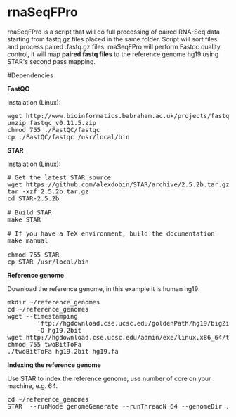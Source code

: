 # rnaSeqFPro

rnaSeqFPro is a script that will do full processing of paired RNA-Seq data starting from fastq.gz files placed in the same folder. Script will sort files and process paired .fastq.gz files. rnaSeqFPro will perform Fastqc quality control, it will map **paired fastq files** to the reference genome hg19 using STAR's second pass mapping.

#Dependencies

**FastQC**

Instalation (Linux):

<pre>
wget http://www.bioinformatics.babraham.ac.uk/projects/fastqc/fastqc_v0.11.5.zip
unzip fastqc_v0.11.5.zip
chmod 755 ./FastQC/fastqc
cp ./FastQC/fastqc /usr/local/bin 
</pre>

**STAR**

Instalation (Linux):

<pre>
# Get the latest STAR source
wget https://github.com/alexdobin/STAR/archive/2.5.2b.tar.gz
tar -xzf 2.5.2b.tar.gz
cd STAR-2.5.2b

# Build STAR
make STAR

# If you have a TeX environment, build the documentation
make manual

chmod 755 STAR
cp STAR /usr/local/bin
</pre>

**Reference genome**

Download the reference genome, in this example it is human hg19:

<pre>
mkdir ~/reference_genomes
cd ~/reference_genomes
wget --timestamping 
        'ftp://hgdownload.cse.ucsc.edu/goldenPath/hg19/bigZips/hg19.2bit ' 
        -O hg19.2bit 
wget http://hgdownload.cse.ucsc.edu/admin/exe/linux.x86_64/twoBitToFa
chmod 755 twoBitToFa
./twoBitToFa hg19.2bit hg19.fa
</pre>

**Indexing the reference genome**

Use STAR to index the reference genome, use number of core on your machine, e.g. 64.
<pre>
cd ~/reference_genomes
STAR  --runMode genomeGenerate --runThreadN 64 --genomeDir ./ --genomeFastaFiles hg19.fa
</pre>

